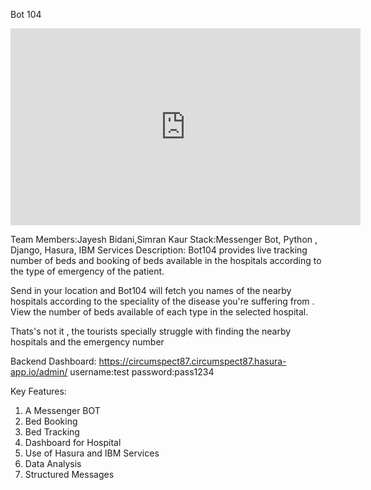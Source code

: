 Bot 104
<iframe width="560" height="315" src="https://www.youtube.com/embed/t0EpYCc_Hrg" frameborder="0" allowfullscreen></iframe>

Team Members:Jayesh Bidani,Simran Kaur
Stack:Messenger Bot, Python , Django, Hasura, IBM Services
Description:
Bot104 provides live tracking  number of beds and booking of beds available in the hospitals according to the type of emergency of  the patient. 

Send in your location and Bot104 will fetch you names of the nearby hospitals according to the speciality of the disease you're suffering from . View the number of beds available of each type in the selected hospital.  

Thats's not it , the tourists specially struggle with finding the nearby hospitals and the emergency number


Backend Dashboard:
https://circumspect87.circumspect87.hasura-app.io/admin/
username:test
password:pass1234



Key Features:
1) A Messenger BOT
2) Bed Booking 
3) Bed Tracking
4) Dashboard for Hospital
5) Use of Hasura and IBM Services
6) Data Analysis
6) Structured Messages
